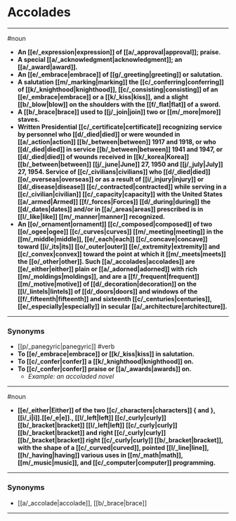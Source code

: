 # Accolades
---
#noun
- **An [[e/_expression|expression]] of [[a/_approval|approval]]; praise.**
- **A special [[a/_acknowledgment|acknowledgment]]; an [[a/_award|award]].**
- **An [[e/_embrace|embrace]] of [[g/_greeting|greeting]] or salutation.**
- **A salutation [[m/_marking|marking]] the [[c/_conferring|conferring]] of [[k/_knighthood|knighthood]], [[c/_consisting|consisting]] of an [[e/_embrace|embrace]] or a [[k/_kiss|kiss]], and a slight [[b/_blow|blow]] on the shoulders with the [[f/_flat|flat]] of a sword.**
- **A [[b/_brace|brace]] used to [[j/_join|join]] two or [[m/_more|more]] staves.**
- **Written Presidential [[c/_certificate|certificate]] recognizing service by personnel who [[d/_died|died]] or were wounded in [[a/_action|action]] [[b/_between|between]] 1917 and 1918, or who [[d/_died|died]] in service [[b/_between|between]] 1941 and 1947, or [[d/_died|died]] of wounds received in [[k/_korea|Korea]] [[b/_between|between]] [[j/_june|June]] 27, 1950 and [[j/_july|July]] 27, 1954. Service of [[c/_civilians|civilians]] who [[d/_died|died]] [[o/_overseas|overseas]] or as a result of [[i/_injury|injury]] or [[d/_disease|disease]] [[c/_contracted|contracted]] while serving in a [[c/_civilian|civilian]] [[c/_capacity|capacity]] with the United States [[a/_armed|Armed]] [[f/_forces|Forces]] [[d/_during|during]] the [[d/_dates|dates]] and/or in [[a/_areas|areas]] prescribed is in [[l/_like|like]] [[m/_manner|manner]] recognized.**
- **An [[o/_ornament|ornament]] [[c/_composed|composed]] of two [[o/_ogee|ogee]] [[c/_curves|curves]] [[m/_meeting|meeting]] in the [[m/_middle|middle]], [[e/_each|each]] [[c/_concave|concave]] toward [[i/_its|its]] [[o/_outer|outer]] [[e/_extremity|extremity]] and [[c/_convex|convex]] toward the point at which it [[m/_meets|meets]] the [[o/_other|other]]. Such [[a/_accolades|accolades]] are [[e/_either|either]] plain or [[a/_adorned|adorned]] with rich [[m/_moldings|moldings]], and are a [[f/_frequent|frequent]] [[m/_motive|motive]] of [[d/_decoration|decoration]] on the [[l/_lintels|lintels]] of [[d/_doors|doors]] and windows of the [[f/_fifteenth|fifteenth]] and sixteenth [[c/_centuries|centuries]], [[e/_especially|especially]] in secular [[a/_architecture|architecture]].**
---
### Synonyms
- [[p/_panegyric|panegyric]]
#verb
- **To [[e/_embrace|embrace]] or [[k/_kiss|kiss]] in salutation.**
- **To [[c/_confer|confer]] a [[k/_knighthood|knighthood]] on.**
- **To [[c/_confer|confer]] praise or [[a/_awards|awards]] on.**
	- _Example: an accoladed novel_
---
#noun
- **[[e/_either|Either]] of the two [[c/_characters|characters]] { and }, [[i/_i|i]].[[e/_e|e]]., [[l/_left|left]] [[c/_curly|curly]] [[b/_bracket|bracket]] [[l/_left|left]] [[c/_curly|curly]] [[b/_bracket|bracket]] and right [[c/_curly|curly]] [[b/_bracket|bracket]] right [[c/_curly|curly]] [[b/_bracket|bracket]], with the shape of a [[c/_curved|curved]], pointed [[l/_line|line]], [[h/_having|having]] various uses in [[m/_math|math]], [[m/_music|music]], and [[c/_computer|computer]] programming.**
---
### Synonyms
- [[a/_accolade|accolade]], [[b/_brace|brace]]
---
